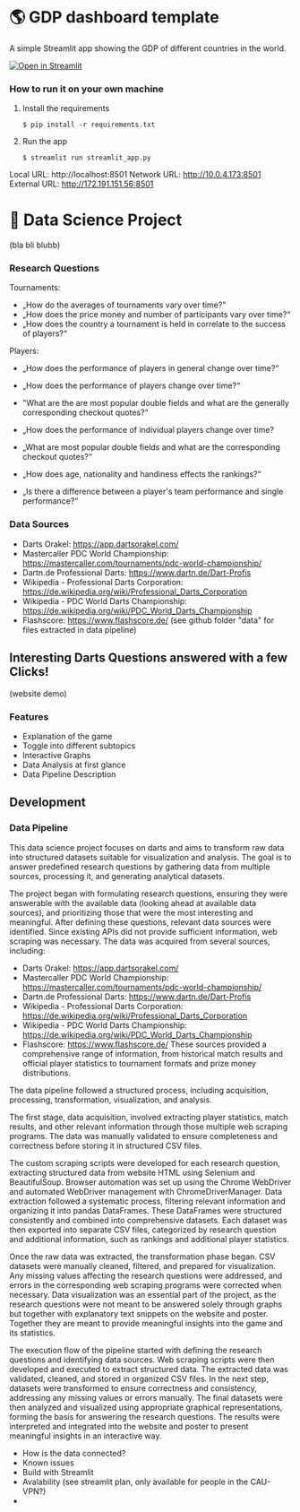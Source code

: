 # :earth_americas: GDP dashboard template

A simple Streamlit app showing the GDP of different countries in the world.

[![Open in Streamlit](https://static.streamlit.io/badges/streamlit_badge_black_white.svg)](https://gdp-dashboard-template.streamlit.app/)

### How to run it on your own machine

1. Install the requirements

   ```
   $ pip install -r requirements.txt
   ```

2. Run the app

   ```
   $ streamlit run streamlit_app.py
   ```


Local URL: http://localhost:8501
Network URL: http://10.0.4.173:8501
External URL: http://172.191.151.56:8501

# :dart: Data Science Project
(bla bli blubb)

### Research Questions
Tournaments:
- „How do the averages of tournaments vary over time?"
- „How does the price money and number of participants vary over time?“
- „How does the country a tournament is held in correlate to the success of players?“

Players:
- „How does the performance of players in general change over time?“
-    „How does the performance of players change over time?“
-    "What are the are most popular double fields and what are the generally corresponding checkout quotes?“

- „How does the performance of individual players change over time?
-    „What are most popular double fields and what are the corresponding checkout quotes?“
- „How does age, nationality and handiness effects the rankings?“
- „Is there a difference between a player's team performance and single performance?“

### Data Sources
- Darts Orakel: https://app.dartsorakel.com/
- Mastercaller PDC World Championship: https://mastercaller.com/tournaments/pdc-world-championship/
- Dartn.de Professional Darts: https://www.dartn.de/Dart-Profis
- Wikipedia - Professional Darts Corporation: https://de.wikipedia.org/wiki/Professional_Darts_Corporation
- Wikipedia - PDC World Darts Championship: https://de.wikipedia.org/wiki/PDC_World_Darts_Championship
- Flashscore: https://www.flashscore.de/
(see github folder "data" for files extracted in data pipeline)

## Interesting Darts Questions answered with a few Clicks!
(website demo)

### Features
- Explanation of the game
- Toggle into different subtopics
- Interactive Graphs
- Data Analysis at first glance
- Data Pipeline Description

## Development

### Data Pipeline

This data science project focuses on darts and aims to transform raw data into structured datasets suitable for visualization and analysis. The goal is to answer predefined research questions by gathering data from multiple sources, processing it, and generating analytical datasets.

The project began with formulating research questions, ensuring they were answerable with the available data (looking ahead at available data sources), and prioritizing those that were the most interesting and meaningful. After defining these questions, relevant data sources were identified. Since existing APIs did not provide sufficient information, web scraping was necessary. The data was acquired from several sources, including:

- Darts Orakel: https://app.dartsorakel.com/
- Mastercaller PDC World Championship: https://mastercaller.com/tournaments/pdc-world-championship/
- Dartn.de Professional Darts: https://www.dartn.de/Dart-Profis
- Wikipedia - Professional Darts Corporation: https://de.wikipedia.org/wiki/Professional_Darts_Corporation
- Wikipedia - PDC World Darts Championship: https://de.wikipedia.org/wiki/PDC_World_Darts_Championship
- Flashscore: https://www.flashscore.de/
These sources provided a comprehensive range of information, from historical match results and official player statistics to tournament formats and prize money distributions.

The data pipeline followed a structured process, including acquisition, processing, transformation, visualization, and analysis.

The first stage, data acquisition, involved extracting player statistics, match results, and other relevant information through those multiple web scraping programs. The data was manually validated to ensure completeness and correctness before storing it in structured CSV files.

The custom scraping scripts were developed for each research question, extracting structured data from website HTML using Selenium and BeautifulSoup. Browser automation was set up using the Chrome WebDriver and automated WebDriver management with ChromeDriverManager. Data extraction followed a systematic process, filtering relevant information and organizing it into pandas DataFrames. These DataFrames were structured consistently and combined into comprehensive datasets. Each dataset was then exported into separate CSV files, categorized by research question and additional information, such as rankings and additional player statistics.

Once the raw data was extracted, the transformation phase began. CSV datasets were manually cleaned, filtered, and prepared for visualization. Any missing values affecting the research questions were addressed, and errors in the corresponding web scraping programs were corrected when necessary. Data visualization was an essential part of the project, as the research questions were not meant to be answered solely through graphs but together with explanatory text snippets on the website and poster. Together they are meant to provide meaningful insights into the game and its statistics.

The execution flow of the pipeline started with defining the research questions and identifying data sources. Web scraping scripts were then developed and executed to extract structured data. The extracted data was validated, cleaned, and stored in organized CSV files. In the next step, datasets were transformed to ensure correctness and consistency, addressing any missing values or errors manually. The final datasets were then analyzed and visualized using appropriate graphical representations, forming the basis for answering the research questions. The results were interpreted and integrated into the website and poster to present meaningful insights in an interactive way.

- How is the data connected?
- Known issues
- Build with Streamlit
- Avalability (see streamlit plan, only available for people in the CAU-VPN?)
- 
